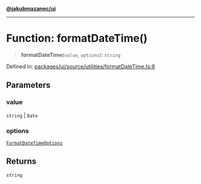 [**@jakubmazanec/ui**](../README.md)

---

# Function: formatDateTime()

> **formatDateTime**(`value`, `options`): `string`

Defined in:
[packages/ui/source/utilities/formatDateTime.ts:6](https://github.com/jakubmazanec/tools/blob/a9ba87d349a220bbed24d161794f90a6ba6009e5/packages/ui/source/utilities/formatDateTime.ts#L6)

## Parameters

### value

`string` | `Date`

### options

[`FormatDateTimeOptions`](../type-aliases/FormatDateTimeOptions.md)

## Returns

`string`
